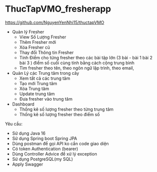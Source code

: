 # ThucTapVMO_fresherapp
https://github.com/NguyenYenNhi15/thuctapVMO
- Quản lý Fresher
    - View Số Lượng Fresher
    - Thêm Fresher mới
    - Xóa Fresher cũ
    - Thay đổi Thông tin Fresher
    - Tính Điểm cho từng fresher theo các bài tập lớn (3 bài  - bài 1 bài 2 bài 3 ) điểm số cuối cùng tính bằng cách cộng trung bình
    - Tìm fresher theo tên, theo ngôn ngữ lập trình, theo email,
- Quản Lý các Trung tâm trong cây
    - Xem tất cả các trung tâm
    - Tạo mới Trung tâm
    -  Xóa Trung tâm
    - Update trung tâm
    - Đưa fresher vào trung tâm
- Dashboard
    - Thống kê số lượng fresher theo từng trung tâm
    - Thống kê số lượng fresher theo điểm số

Yêu cầu:
- Sử dụng Java 16
- Sử dụng Spring boot Spring JPA
- Dùng postman để gọi API ko cần code giao diện
- Có token Authentication (bearer)
- Dùng Controller Advice để xử lý exception
- Sử dụng PostgreSQL(my SQL)
- Apply Swagger
